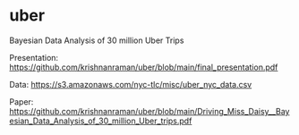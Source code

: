 # uber
Bayesian Data Analysis of 30 million Uber Trips

Presentation: https://github.com/krishnanraman/uber/blob/main/final_presentation.pdf

Data: https://s3.amazonaws.com/nyc-tlc/misc/uber_nyc_data.csv

Paper: https://github.com/krishnanraman/uber/blob/main/Driving_Miss_Daisy__Bayesian_Data_Analysis_of_30_million_Uber_trips.pdf
